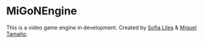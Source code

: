 # MiGoNEngine
This is a video game engine in development. Created by [Sofia Liles](https://github.com/Sofialiles55) & [Miguel Tamaño](https://github.com/migon25).
